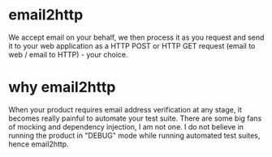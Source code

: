 # email2http
We accept email on your behalf, we then process it as you request and send it to your web application as a HTTP POST or HTTP GET request (email to web / email to HTTP) - your choice.

# why email2http
When your product requires email address verification at any stage, it becomes really painful to automate your test suite. There are some big fans of mocking and dependency injection, I am not one. I do not believe in running the product in "DEBUG" mode while running automated test suites, hence email2http.